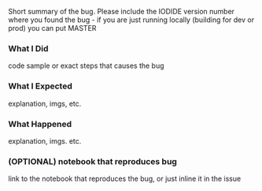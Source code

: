 Short summary of the bug. Please include the IODIDE version number where you found the bug - if you are just running locally (building for dev or prod) you can put MASTER

### What I Did

code sample or exact steps that causes the bug

### What I Expected

explanation, imgs, etc.

### What Happened 

explanation, imgs. etc.

### (OPTIONAL) notebook that reproduces bug 

link to the notebook that reproduces the bug, or just inline it in the issue
